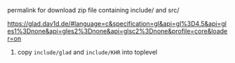 permalink for download zip file containing include/ and src/

https://glad.dav1d.de/#language=c&specification=gl&api=gl%3D4.5&api=gles1%3Dnone&api=gles2%3Dnone&api=glsc2%3Dnone&profile=core&loader=on


1. copy `include/glad` and `include/KHR` into toplevel 